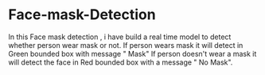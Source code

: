 # Face-mask-Detection
In this Face mask detection , i have build a real time model to detect whether person wear mask or not.
If person wears mask it will detect in Green bounded box with message " Mask"
If person doesn't wear a mask it will detect the face in Red bounded box with a message " No Mask".
